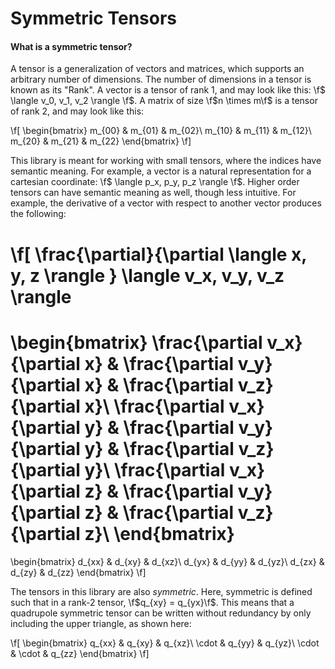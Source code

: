 # Symmetric Tensors
#### What is a symmetric tensor?

A tensor is a generalization of vectors and matrices, which supports an arbitrary number of dimensions. The number of dimensions in a tensor is known as its "Rank". A vector is a tensor of rank 1, and may look like this: \f$ \langle v_0, v_1, v_2 \rangle \f$. A matrix of size \f$n \times m\f$ is a tensor of rank 2, and may look like this: 

\f[
\begin{bmatrix}
m_{00} & m_{01} & m_{02}\\
m_{10} & m_{11} & m_{12}\\
m_{20} & m_{21} & m_{22}
\end{bmatrix}
\f]

This library is meant for working with small tensors, where the indices have semantic meaning. For example, a vector is a natural representation for a cartesian coordinate: \f$ \langle p_x, p_y, p_z \rangle \f$. Higher order tensors can have semantic meaning as well, though less intuitive. For example, the derivative of a vector with respect to another vector produces the following:

\f[
\frac{\partial}{\partial \langle x, y, z \rangle }
\langle v_x, v_y, v_z \rangle
=
\begin{bmatrix}
\frac{\partial v_x}{\partial x} & \frac{\partial v_y}{\partial x} & \frac{\partial v_z}{\partial x}\\
\frac{\partial v_x}{\partial y} & \frac{\partial v_y}{\partial y} & \frac{\partial v_z}{\partial y}\\
\frac{\partial v_x}{\partial z} & \frac{\partial v_y}{\partial z} & \frac{\partial v_z}{\partial z}\\
\end{bmatrix}
=
\begin{bmatrix}
d_{xx} & d_{xy} & d_{xz}\\
d_{yx} & d_{yy} & d_{yz}\\
d_{zx} & d_{zy} & d_{zz}
\end{bmatrix}
\f]

The tensors in this library are also *symmetric*. Here, symmetric is defined such that in a rank-2 tensor, \f$q_{xy} = q_{yx}\f$. This means that a quadrupole symmetric tensor can be written without redundancy by only including the upper triangle, as shown here:

\f[
\begin{bmatrix}
q_{xx} & q_{xy} & q_{xz}\\
\cdot  & q_{yy} & q_{yz}\\
\cdot  & \cdot  & q_{zz}
\end{bmatrix}
\f]
